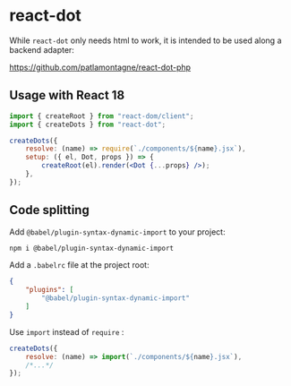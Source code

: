 # react-dot

While `react-dot` only needs html to work, it is intended to be used along a backend adapter:

https://github.com/patlamontagne/react-dot-php


## Usage with React 18

```jsx
import { createRoot } from "react-dom/client";
import { createDots } from "react-dot";

createDots({
    resolve: (name) => require(`./components/${name}.jsx`),
    setup: ({ el, Dot, props }) => {
        createRoot(el).render(<Dot {...props} />);
    },
});
```

## Code splitting

Add `@babel/plugin-syntax-dynamic-import` to your project:

```sh
npm i @babel/plugin-syntax-dynamic-import
```

Add a `.babelrc` file at the project root:
```json
{
    "plugins": [
        "@babel/plugin-syntax-dynamic-import"
    ]
}
```

Use `import` instead of `require` :

```jsx
createDots({
    resolve: (name) => import(`./components/${name}.jsx`),
    /*...*/
});
```